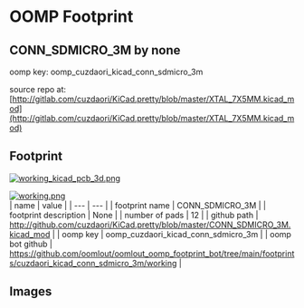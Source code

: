 # OOMP Footprint  
## CONN_SDMICRO_3M  by none  
  
oomp key: oomp_cuzdaori_kicad_conn_sdmicro_3m  
  
source repo at: [http://gitlab.com/cuzdaori/KiCad.pretty/blob/master/XTAL_7X5MM.kicad_mod](http://gitlab.com/cuzdaori/KiCad.pretty/blob/master/XTAL_7X5MM.kicad_mod)  
## Footprint  
  
[![working_kicad_pcb_3d.png](working_kicad_pcb_3d_600.png)](working_kicad_pcb_3d.png)  
  
[![working.png](working_600.png)](working.png)  
| name | value | 
| --- | --- | 
| footprint name | CONN_SDMICRO_3M | 
| footprint description | None | 
| number of pads | 12 | 
| github path | http://github.com/cuzdaori/KiCad.pretty/blob/master/CONN_SDMICRO_3M.kicad_mod | 
| oomp key | oomp_cuzdaori_kicad_conn_sdmicro_3m | 
| oomp bot github | https://github.com/oomlout/oomlout_oomp_footprint_bot/tree/main/footprints/cuzdaori_kicad_conn_sdmicro_3m/working | 
## Images  
